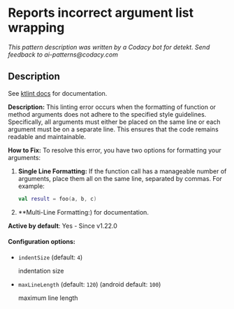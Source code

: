 # Reports incorrect argument list wrapping

_This pattern description was written by a Codacy bot for detekt. Send feedback to ai-patterns@codacy.com_

## Description

See [ktlint docs](https://pinterest.github.io/ktlint/0.50.0/rules/standard/#argument-list-wrapping) for documentation.

**Description:**
This linting error occurs when the formatting of function or method arguments does not adhere to the specified style guidelines. Specifically, all arguments must either be placed on the same line or each argument must be on a separate line. This ensures that the code remains readable and maintainable.

**How to Fix:**
To resolve this error, you have two options for formatting your arguments:

1. **Single Line Formatting:**
   If the function call has a manageable number of arguments, place them all on the same line, separated by commas. For example:

   ```kotlin
   val result = foo(a, b, c)
   ```

2. **Multi-Line Formatting:) for documentation.

**Active by default**: Yes - Since v1.22.0

#### Configuration options:

* ``indentSize`` (default: ``4``)

  indentation size

* ``maxLineLength`` (default: ``120``) (android default: ``100``)

  maximum line length 

